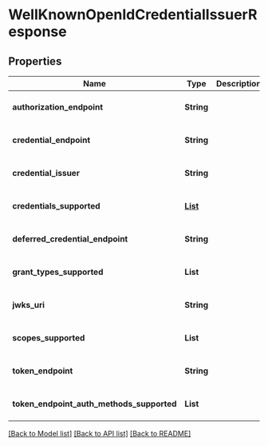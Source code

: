 # WellKnownOpenIdCredentialIssuerResponse

## Properties

| Name                                      | Type                                                                               | Description | Notes                        |
| ----------------------------------------- | ---------------------------------------------------------------------------------- | ----------- | ---------------------------- |
| **authorization_endpoint**                | **String**                                                                         |             | [optional] [default to null] |
| **credential_endpoint**                   | **String**                                                                         |             | [optional] [default to null] |
| **credential_issuer**                     | **String**                                                                         |             | [optional] [default to null] |
| **credentials_supported**                 | [**List**](WellKnownOpenIdCredentialIssuerResponse_credentials_supported_inner.md) |             | [optional] [default to null] |
| **deferred_credential_endpoint**          | **String**                                                                         |             | [optional] [default to null] |
| **grant_types_supported**                 | **List**                                                                           |             | [optional] [default to null] |
| **jwks_uri**                              | **String**                                                                         |             | [optional] [default to null] |
| **scopes_supported**                      | **List**                                                                           |             | [optional] [default to null] |
| **token_endpoint**                        | **String**                                                                         |             | [optional] [default to null] |
| **token_endpoint_auth_methods_supported** | **List**                                                                           |             | [optional] [default to null] |

[[Back to Model list]](../README.md#documentation-for-models) [[Back to API list]](../README.md#documentation-for-api-endpoints) [[Back to README]](../README.md)
